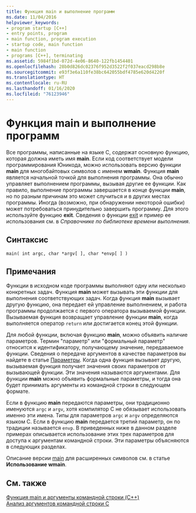 ```yaml
---
title: Функция main и выполнение программ
ms.date: 11/04/2016
helpviewer_keywords:
- program startup [C++]
- entry points, program
- main function, program execution
- startup code, main function
- main function
- programs [C++], terminating
ms.assetid: 5984f1bd-072d-4e06-8640-122fb1454401
ms.openlocfilehash: 28b0d826dc02376f952d3522f2f037eacd298b8e
ms.sourcegitcommit: e93f3e6a110fe38bc642055bdf4785e620d4220f
ms.translationtype: HT
ms.contentlocale: ru-RU
ms.lasthandoff: 01/16/2020
ms.locfileid: "76123946"
---
```

# <a name="main-function-and-program-execution"></a>Функция main и выполнение программ

Все программы, написанные на языке C, содержат основную функцию, которая должна иметь имя **main**. Если код соответствует модели программирования Юникода, можно использовать версию функции **main** для многобайтовых символов с именем **wmain**. Функция **main** является начальной точкой для выполнения программы. Она обычно управляет выполнением программы, вызывая другие ее функции. Как правило, выполнение программы завершается в конце функции **main**, но по разным причинам это может случиться и в других местах программы. Иногда (возможно, при обнаружении некоторой ошибки) может потребоваться принудительно завершить программу. Для этого используйте функцию **exit**. Сведения о функции [exit](../c-runtime-library/reference/exit-exit-exit.md) и пример ее использования см. в *Справочнике по библиотеке времени выполнения*.

## <a name="syntax"></a>Синтаксис

```
main( int argc, char *argv[ ], char *envp[ ] )
```

## <a name="remarks"></a>Примечания

Функции в исходном коде программы выполняют одну или несколько конкретных задач. Функция **main** может вызывать эти функции для выполнения соответствующих задач. Когда функция **main** вызывает другую функцию, она передает ей управление выполнением, и работа программы продолжается с первого оператора вызываемой функции. Вызываемая функция возвращает управление функции **main**, когда выполняется оператор `return` или достигается конец этой функции.

Для любой функции, включая функцию **main**, можно объявить наличие параметров. Термин "параметр" или "формальный параметр" относится к идентификатору, получающему значение, передаваемое функции. Сведения о передаче аргументов в качестве параметров вы найдете в статье [Параметры](../c-language/parameters.md). Когда одна функция вызывает другую, вызываемая функция получает значения своих параметров от вызывающей функции. Эти значения называются аргументами. Для функции **main** можно объявить формальные параметры, и тогда она будет принимать аргументы из командной строки в следующем формате.

Если в функцию **main** передаются параметры, они традиционно именуются `argc` и `argv`, хотя компилятор C не обязывает использовать именно эти имена. Типы для параметров `argc` и `argv` определяются языком C. Если в функцию **main** передается третий параметр, он по традиции называется `envp`. В приведенных ниже в данном разделе примерах описывается использование этих трех параметров для доступа к аргументам командной строки. Эти параметры объясняются в следующих разделах.

Описание версии [main](../c-language/using-wmain.md) для расширенных символов см. в статье **Использование wmain**.

## <a name="see-also"></a>См. также

[Функция main и аргументы командной строки (C++)](../cpp/main-function-command-line-args.md)\
[Анализ аргументов командной строки C](../c-language/parsing-c-command-line-arguments.md)
